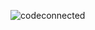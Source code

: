![codeconnected](https://user-images.githubusercontent.com/54257961/195213021-b774d384-d18e-43a2-8dd6-36a2189eb67c.png)
